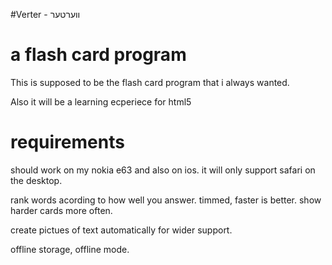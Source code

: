 #Verter - װערטער

# a flash card program

This is supposed to be the flash card program that i always wanted.

Also it will be a learning ecperiece for html5

# requirements

should work on my nokia e63 and also on ios. it will only support safari on the desktop.

rank words acording to how well you answer. timmed, faster is better. show harder cards more often.

create pictues of text automatically for wider support. 

offline storage, offline mode.

